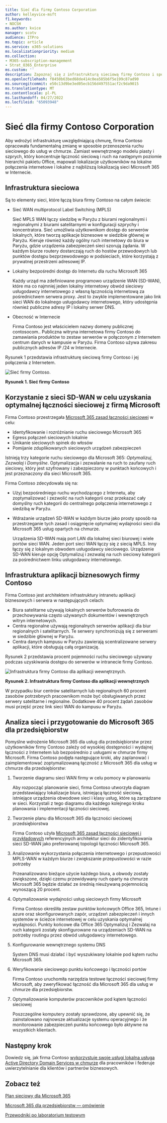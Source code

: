 ```yaml
---
title: Sieć dla firmy Contoso Corporation
author: kelleyvice-msft
f1.keywords:
- NOCSH
ms.author: kvice
manager: scotv
audience: ITPro
ms.topic: article
ms.service: o365-solutions
ms.localizationpriority: medium
ms.collection:
- M365-subscription-management
- Strat_O365_Enterprise
ms.custom: ''
description: Zapoznaj się z infrastrukturą sieciową firmy Contoso i sposobem, w jaki firma wykorzystuje technologię SD-WAN w celu uzyskania optymalnej wydajności sieci w celu Microsoft 365 dla usług w chmurze dla przedsiębiorstw.
ms.openlocfilehash: f8450b63bed68de414c0ea585b6f5e199c87ad90
ms.sourcegitcommit: e50c13d9be3ed05ecb156d497551acf2c9da9015
ms.translationtype: MT
ms.contentlocale: pl-PL
ms.lasthandoff: 04/27/2022
ms.locfileid: "65093948"
---
```

# <a name="networking-for-the-contoso-corporation"></a>Sieć dla firmy Contoso Corporation

Aby wdrożyć infrastrukturę uwzględniającą chmurę, firma Contoso opracowała fundamentalną zmianę w sposobie przenoszenia ruchu sieciowego do usług w chmurze. Zamiast wewnętrznego modelu piasty i szprych, który koncentruje łączność sieciową i ruch na następnym poziomie hierarchii pakietu Office, mapowali lokalizacje użytkowników na lokalne połączenia internetowe i lokalne z najbliższą lokalizacją sieci Microsoft 365 w Internecie.

## <a name="networking-infrastructure"></a>Infrastruktura sieciowa

Są to elementy sieci, które łączą biura firmy Contoso na całym świecie:

- Sieć WAN multiprotocol Label Switching (MPLS)

  Sieć MPLS WAN łączy siedzibę w Paryżu z biurami regionalnymi i regionalnymi z biurami satelitarnymi w konfiguracji szprychy i koncentratora. Sieć umożliwia użytkownikom dostęp do serwerów lokalnych, które tworzą aplikacje biznesowe w siedzibie głównej w Paryżu. Kieruje również każdy ogólny ruch internetowy do biura w Paryżu, gdzie urządzenia zabezpieczeń sieci szorują żądania. W każdym biurze routery dostarczają ruch do hostów przewodowych lub punktów dostępu bezprzewodowego w podsieciach, które korzystają z prywatnej przestrzeni adresowej IP.

- Lokalny bezpośredni dostęp do Internetu dla ruchu Microsoft 365

  Każdy urząd ma zdefiniowane programowo urządzenie WAN (SD-WAN), które ma co najmniej jeden lokalny internetowy obwód sieciowy usługodawcy internetowego z własną łącznością internetową za pośrednictwem serwera proxy. Jest to zwykle implementowane jako link sieci WAN do lokalnego usługodawcy internetowego, który udostępnia również publiczne adresy IP i lokalny serwer DNS.

- Obecność w Internecie

  Firma Contoso jest właścicielem nazwy domeny publicznej contosocom\.. Publiczna witryna internetowa firmy Contoso do zamawiania produktów to zestaw serwerów w połączonym z Internetem centrum danych w kampusie w Paryżu. Firma Contoso używa zakresu publicznych adresów IP /24 w Internecie.

Rysunek 1 przedstawia infrastrukturę sieciową firmy Contoso i jej połączenia z Internetem.

![Sieć firmy Contoso.](../media/contoso-networking/contoso-networking-fig1.png)
 
**Rysunek 1. Sieć firmy Contoso**

## <a name="use-of-sd-wan-for-optimal-network-connectivity-to-microsoft"></a>Korzystanie z sieci SD-WAN w celu uzyskania optymalnej łączności sieciowej z firmą Microsoft

Firma Contoso przestrzegała [Microsoft 365 zasad łączności sieciowej](microsoft-365-network-connectivity-principles.md) w celu:

- Identyfikowanie i rozróżnianie ruchu sieciowego Microsoft 365
- Egress połączeń sieciowych lokalnie
- Unikanie sieciowych spinek do włosów
- Pomijanie zduplikowanych sieciowych urządzeń zabezpieczeń

Istnieją trzy kategorie ruchu sieciowego dla Microsoft 365: *Optymalizuj*, *Zezwalaj* i *Domyślne*. Optymalizacja i zezwalanie na ruch to zaufany ruch sieciowy, który jest szyfrowany i zabezpieczony w punktach końcowych i jest przeznaczony dla sieci Microsoft 365.

Firma Contoso zdecydowała się na:

- Użyj bezpośredniego ruchu wychodzącego z Internetu, aby zoptymalizować i zezwolić na ruch kategorii oraz przekazać cały domyślny ruch kategorii do centralnego połączenia internetowego z siedzibą w Paryżu.

- Wdrażanie urządzeń SD-WAN w każdym biurze jako prosty sposób na przestrzeganie tych zasad i osiągnięcie optymalnej wydajności sieci dla Microsoft 365 usług opartych na chmurze.

  Urządzenia SD-WAN mają port LAN dla lokalnej sieci biurowej i wiele portów sieci WAN. Jeden port sieci WAN łączy się z siecią MPLS. Inny łączy się z lokalnym obwodem usługodawcy sieciowego. Urządzenie SD-WAN kieruje opcję Optymalizuj i zezwalaj na ruch sieciowy kategorii za pośrednictwem linku usługodawcy internetowego.

## <a name="the-contoso-line-of-business-app-infrastructure"></a>Infrastruktura aplikacji biznesowych firmy Contoso

Firma Contoso jest architektem infrastruktury intranetu aplikacji biznesowych i serwera w następujących celach:

- Biura satelitarne używają lokalnych serwerów buforowania do przechowywania często używanych dokumentów i wewnętrznych witryn internetowych.
- Centra regionalne używają regionalnych serwerów aplikacji dla biur regionalnych i satelitarnych. Te serwery synchronizują się z serwerami w siedzibie głównej w Paryżu.
- Centra danych kampusu w Paryżu zawierają scentralizowane serwery aplikacji, które obsługują całą organizację.

Rysunek 2 przedstawia procent pojemności ruchu sieciowego używany podczas uzyskiwania dostępu do serwerów w intranecie firmy Contoso.

![Infrastruktura firmy Contoso dla aplikacji wewnętrznych.](../media/contoso-networking/contoso-networking-fig2.png)
 
**Rysunek 2. Infrastruktura firmy Contoso dla aplikacji wewnętrznych**

W przypadku biur centrów satelitarnych lub regionalnych 60 procent zasobów potrzebnych pracownikom może być obsługiwanych przez serwery satelitarne i regionalne. Dodatkowe 40 procent żądań zasobów musi przejść przez link sieci WAN do kampusu w Paryżu.

## <a name="network-analysis-and-preparation-for-microsoft-365-for-enterprise"></a>Analiza sieci i przygotowanie do Microsoft 365 dla przedsiębiorstw

Pomyślne wdrożenie Microsoft 365 dla usług dla przedsiębiorstw przez użytkowników firmy Contoso zależy od wysokiej dostępności i wydajnej łączności z Internetem lub bezpośrednio z usługami w chmurze firmy Microsoft. Firma Contoso podjęła następujące kroki, aby zaplanować i zaimplementować zoptymalizowaną łączność z Microsoft 365 dla usług w chmurze dla przedsiębiorstw:

1. Tworzenie diagramu sieci WAN firmy w celu pomocy w planowaniu

   Aby rozpocząć planowanie sieci, firma Contoso utworzyła diagram przedstawiający lokalizacje biura, istniejącą łączność sieciową, istniejące urządzenia obwodowe sieci i klasy usług, które są zarządzane w sieci. Korzystali z tego diagramu dla każdego kolejnego kroku planowania i implementacji łączności sieciowej.

2. Tworzenie planu dla Microsoft 365 dla łączności sieciowej przedsiębiorstwa

   Firma Contoso użyła [Microsoft 365 zasad łączności sieciowej i przykładowych](microsoft-365-network-connectivity-principles.md) referencyjnych architektur sieci do zidentyfikowania sieci SD-WAN jako preferowanej topologii łączności Microsoft 365.

3. Analizowanie wykorzystania połączenia internetowego i przepustowości MPLS-WAN w każdym biurze i zwiększanie przepustowości w razie potrzeby

   Przeanalizowano bieżące użycie każdego biura, a obwody zostały zwiększone, dzięki czemu przewidywany ruch oparty na chmurze Microsoft 365 będzie działać ze średnią nieużywaną pojemnością wynoszącą 20 procent.

4. Optymalizowanie wydajności usług sieciowych firmy Microsoft

   Firma Contoso określiła zestaw punktów końcowych Office 365, Intune i azure oraz skonfigurowanych zapór, urządzeń zabezpieczeń i innych systemów w ścieżce internetowej w celu uzyskania optymalnej wydajności. Punkty końcowe dla Office 365 Optymalizuj i Zezwalaj na ruch kategorii zostały skonfigurowane na urządzeniach SD-WAN na potrzeby routingu przez obwód usługodawcy internetowego.

5. Konfigurowanie wewnętrznego systemu DNS

   System DNS musi działać i być wyszukiwany lokalnie pod kątem ruchu Microsoft 365.

6. Weryfikowanie sieciowego punktu końcowego i łączności portów

   Firma Contoso uruchomiła narzędzia testowe łączności sieciowej firmy Microsoft, aby zweryfikować łączność dla Microsoft 365 dla usług w chmurze dla przedsiębiorstw.

7. Optymalizowanie komputerów pracowników pod kątem łączności sieciowej

   Poszczególne komputery zostały sprawdzone, aby upewnić się, że zainstalowano najnowsze aktualizacje systemu operacyjnego i że monitorowanie zabezpieczeń punktu końcowego było aktywne na wszystkich klientach.

## <a name="next-step"></a>Następny krok

Dowiedz się, jak firma Contoso [wykorzystuje swoje usługi lokalna usługa Active Directory Domain Services w chmurze](contoso-identity.md) dla pracowników i federuje uwierzytelnianie dla klientów i partnerów biznesowych.

## <a name="see-also"></a>Zobacz też

[Plan sieciowy dla Microsoft 365](networking-roadmap-microsoft-365.md)

[Microsoft 365 dla przedsiębiorstw — omówienie](microsoft-365-overview.md)

[Przewodniki po laboratorium testowym](m365-enterprise-test-lab-guides.md)
